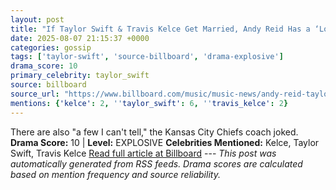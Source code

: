 ```yaml
---
layout: post
title: "If Taylor Swift & Travis Kelce Get Married, Andy Reid Has a ‘Lot of Great Stories’ to Tell at Their Wedding"
date: 2025-08-07 21:15:37 +0000
categories: gossip
tags: ['taylor-swift', 'source-billboard', 'drama-explosive']
drama_score: 10
primary_celebrity: taylor_swift
source: billboard
source_url: "https://www.billboard.com/music/music-news/andy-reid-taylor-swift-travis-kelce-future-wedding-1236039031/"
mentions: {'kelce': 2, ''taylor_swift': 6, ''travis_kelce': 2}
---
```


There are also "a few I can't tell," the Kansas City Chiefs coach joked. **Drama Score:** 10 | **Level:** EXPLOSIVE **Celebrities Mentioned:** Kelce, Taylor Swift, Travis Kelce [Read full article at Billboard](https://www.billboard.com/music/music-news/andy-reid-taylor-swift-travis-kelce-future-wedding-1236039031/) --- *This post was automatically generated from RSS feeds. Drama scores are calculated based on mention frequency and source reliability.*